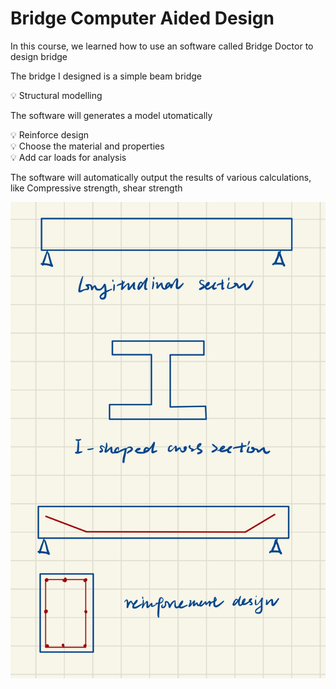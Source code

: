 # Bridge Computer Aided Design

In this course, we learned how to use an software called Bridge Doctor to design bridge

The bridge I designed is a simple beam bridge

<aside>
💡 Structural modelling

</aside>

The software will generates a model utomatically 

<aside>
💡 Reinforce design

</aside>

<aside>
💡 Choose the material and properties

</aside>

<aside>
💡 Add car loads for analysis

</aside>

The software will automatically output the results of various calculations, like Compressive strength, shear strength

![Untitled](Bridge%20Computer%20Aided%20Design%203498c88634364e34bf571606b8bb2762/Untitled.jpeg)